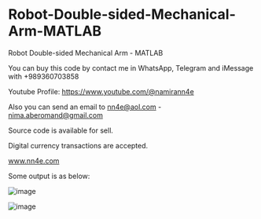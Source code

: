 # Robot-Double-sided-Mechanical-Arm-MATLAB
Robot Double-sided Mechanical Arm - MATLAB

You can buy this code by contact me in WhatsApp, Telegram and iMessage with +989360703858

Youtube Profile: https://www.youtube.com/@namirann4e

Also you can send an email to nn4e@aol.com - nima.aberomand@gmail.com

Source code is available for sell.

Digital currency transactions are accepted.

www.nn4e.com

Some output is as below:

![image](https://github.com/user-attachments/assets/5bd0c54a-2cc3-420b-aee7-7c17b9b48045)

![image](https://github.com/user-attachments/assets/4f172210-a7ac-4f0c-8d26-94d30f071815)
